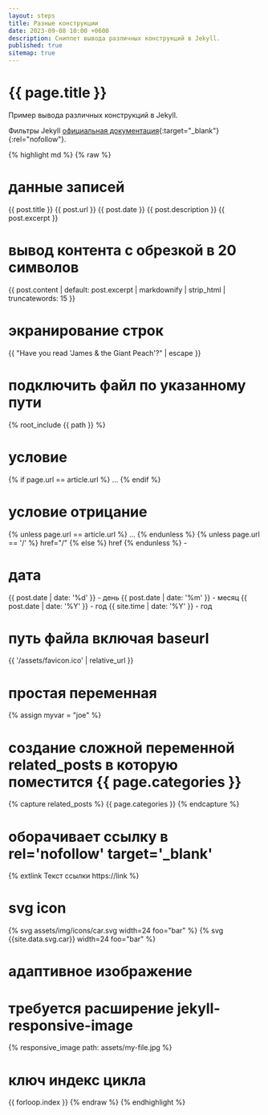 ```yaml
---
layout: steps
title: Разные конструкции
date: 2023-09-08 10:00 +0600
description: Сниппет вывода различных конструкций в Jekyll.
published: true
sitemap: true
---
```


# {{ page.title }}

Пример вывода различных конструкций в Jekyll.

Фильтры Jekyll [официальная документация](https://jekyllrb.com/docs/liquid/filters/#standard-liquid-filters){:target="_blank"}{:rel="nofollow"}.

{% highlight md %}
{% raw %}
# данные записей
{{ post.title }}
{{ post.url }}
{{ post.date }}
{{ post.description }}
{{ post.excerpt }}

# вывод контента с обрезкой в 20 символов
{{ post.content | default: post.excerpt | markdownify | strip_html | truncatewords: 15 }}

# экранирование строк
{{ "Have you read 'James & the Giant Peach'?" | escape }} 

# подключить файл по указанному пути
{% root_include {{ path }} %}

# условие
{% if page.url == article.url %} ... {% endif %}

# условие отрицание
{% unless page.url == article.url %} ... {% endunless %}
{% unless page.url == '/' %} href="/" {% else %} href {% endunless %} -

# дата
{{ post.date | date: '%d' }} - день
{{ post.date | date: '%m' }} - месяц
{{ post.date | date: '%Y' }} - год
{{ site.time | date: '%Y' }} - год

# путь файла включая baseurl
{{ '/assets/favicon.ico' | relative_url }}

# простая переменная
{% assign myvar = "joe" %}

# создание сложной переменной related_posts в которую поместится {{ page.categories }}
{% capture related_posts %}
  {{ page.categories }}
{% endcapture %} 

# оборачивает ссылку в rel='nofollow' target='_blank'
{% extlink Текст ссылки https://link %}

# svg icon
{% svg assets/img/icons/car.svg width=24 foo="bar" %}
{% svg {{site.data.svg.car}} width=24 foo="bar" %}

# адаптивное изображение
# требуется расширение jekyll-responsive-image
{% responsive_image path: assets/my-file.jpg %}

# ключ индекс цикла
{{ forloop.index }}
{% endraw %}
{% endhighlight %}
